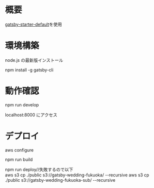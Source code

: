 # 概要

[gatsby-starter-default](https://www.gatsbyjs.com/starters/gatsbyjs/gatsby-starter-default)を使用

# 環境構築

node.js の最新版インストール

npm install -g gatsby-cli

# 動作確認

npm run develop

localhost:8000 にアクセス

# デプロイ

aws configure

npm run build

npm run deploy//失敗するので以下  
aws s3 cp ./public s3://gatsby-wedding-fukuoka/ --recursive
aws s3 cp ./public s3://gatsby-wedding-fukuoka-sub/ --recursive
